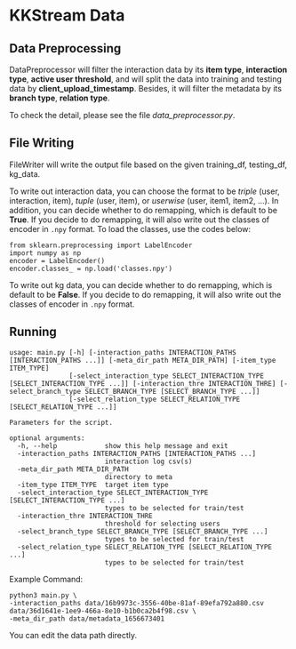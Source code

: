 # KKStream Data

## Data Preprocessing
DataPreprocessor will filter the interaction data by its **item type**, **interaction type**, **active user threshold**, and will split the data into training and testing data by **client_upload_timestamp**. Besides, it will filter the metadata by its **branch type**, **relation type**.

To check the detail, please see the file *data_preprocessor.py*.

## File Writing
FileWriter will write the output file based on the given training_df, testing_df, kg_data.  

To write out interaction data, you can choose the format to be *triple* (user, interaction, item), *tuple* (user, item), or *userwise* (user, item1, item2, ...). In addition, you can decide whether to do remapping, which is default to be **True**. If you decide to do remapping, it will also write out the classes of encoder in `.npy` format. To load the classes, use the codes below:
```
from sklearn.preprocessing import LabelEncoder
import numpy as np
encoder = LabelEncoder()
encoder.classes_ = np.load('classes.npy')
```

To write out kg data, you can decide whether to do remapping, which is default to be **False**. If you decide to do remapping, it will also write out the classes of encoder in `.npy` format.

## Running
```
usage: main.py [-h] [-interaction_paths INTERACTION_PATHS [INTERACTION_PATHS ...]] [-meta_dir_path META_DIR_PATH] [-item_type ITEM_TYPE]
               [-select_interaction_type SELECT_INTERACTION_TYPE [SELECT_INTERACTION_TYPE ...]] [-interaction_thre INTERACTION_THRE] [-select_branch_type SELECT_BRANCH_TYPE [SELECT_BRANCH_TYPE ...]]
               [-select_relation_type SELECT_RELATION_TYPE [SELECT_RELATION_TYPE ...]]

Parameters for the script.

optional arguments:
  -h, --help            show this help message and exit
  -interaction_paths INTERACTION_PATHS [INTERACTION_PATHS ...]
                        interaction log csv(s)
  -meta_dir_path META_DIR_PATH
                        directory to meta
  -item_type ITEM_TYPE  target item type
  -select_interaction_type SELECT_INTERACTION_TYPE [SELECT_INTERACTION_TYPE ...]
                        types to be selected for train/test
  -interaction_thre INTERACTION_THRE
                        threshold for selecting users
  -select_branch_type SELECT_BRANCH_TYPE [SELECT_BRANCH_TYPE ...]
                        types to be selected for train/test
  -select_relation_type SELECT_RELATION_TYPE [SELECT_RELATION_TYPE ...]
                        types to be selected for train/test
```

Example Command:
```
python3 main.py \
-interaction_paths data/16b9973c-3556-40be-81af-89efa792a880.csv data/36d1641e-1ee9-466a-8e10-b1b0ca2b4f98.csv \
-meta_dir_path data/metadata_1656673401
```
You can edit the data path directly.
